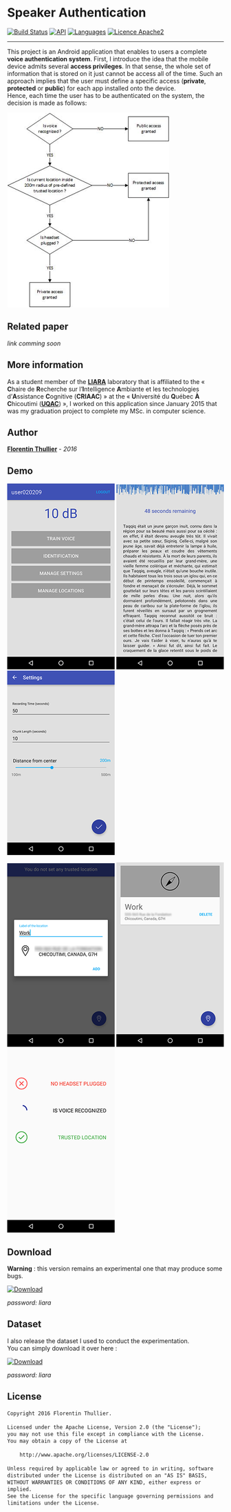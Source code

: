 # Speaker Authentication

[![Build Status](https://api.travis-ci.org/FlorentinTh/SpeakerAuthentication.svg?branch=master)](https://travis-ci.org/FlorentinTh/SpeakerAuthentication)
[![API](https://img.shields.io/badge/API-14%2B-orange.svg)](https://source.android.com/source/build-numbers.html)
[![Languages](https://img.shields.io/badge/languages-Fr%20%26%20En-orange.svg)]()
[![Licence Apache2](https://img.shields.io/hexpm/l/plug.svg)](http://www.apache.org/licenses/LICENSE-2.0)

---

This project is an Android application that enables to users a complete **voice authentication system**. First, I introduce the idea that the mobile device admits several **access privileges**. In that sense, the whole set of information that is stored on it just cannot be access all of the time. Such an approach implies that the user must define a specific access (**private**, **protected** or **public**) for each app installed onto the device. <br> Hence, each time the user has to be authenticated on the system, the decision is made as follows: 

<img src="https://raw.githubusercontent.com/FlorentinTh/SpeakerAuthentication/master/art/decision.jpg"/>

Related paper
---
_link comming soon_

More information
---
As a student member of the **[LIARA](http://liara.uqac.ca/)** laboratory that is affiliated to the « **C**haire de **R**echerche sur l’**I**ntelligence **A**mbiante et les technologies d’**A**ssistance **C**ognitive (**CRIAAC**) » at the « **U**niversité du **Q**uébec **À** **C**hicoutimi (**[UQAC](http://www.uqac.ca/)**) », I worked on this application since January 2015 that was my graduation project to complete my MSc. in computer science. 

Author
---
**[Florentin Thullier](https://github.com/florentinth)** - _2016_

Demo
---
<img src="https://raw.githubusercontent.com/FlorentinTh/SpeakerAuthentication/master/art/01.png"/> <img src="https://raw.githubusercontent.com/FlorentinTh/SpeakerAuthentication/master/art/02.png"/> <img src="https://raw.githubusercontent.com/FlorentinTh/SpeakerAuthentication/master/art/03.png"/>

<img src="https://raw.githubusercontent.com/FlorentinTh/SpeakerAuthentication/master/art/04.png"/> <img src="https://raw.githubusercontent.com/FlorentinTh/SpeakerAuthentication/master/art/05.png"/> <img src="https://raw.githubusercontent.com/FlorentinTh/SpeakerAuthentication/master/art/06.png"/>

Download
---
**Warning** : this version remains an experimental one that may produce some bugs.

[![Download](https://img.shields.io/badge/nightly-1.0-green.svg)](https://mega.nz/#!e0QUlDiR!phpPLlyCQGoDVMjCCwHwXvXqwTGNFkWEn9hMDD_3TgI)

_password: liara_

Dataset
---
I also release the dataset I used to conduct the experimentation. <br> You can simply download it over here :

[![Download](https://img.shields.io/badge/download-17KB-green.svg)](https://mega.nz/#!zhxmWSgY!bT4VD71kqWCadP9JTyFeTVp41054PrX176BMmPdkPPg)

_password: liara_

License
---
    Copyright 2016 Florentin Thullier.

    Licensed under the Apache License, Version 2.0 (the "License");
    you may not use this file except in compliance with the License.
    You may obtain a copy of the License at

        http://www.apache.org/licenses/LICENSE-2.0

    Unless required by applicable law or agreed to in writing, software
    distributed under the License is distributed on an "AS IS" BASIS,
    WITHOUT WARRANTIES OR CONDITIONS OF ANY KIND, either express or implied.
    See the License for the specific language governing permissions and
    limitations under the License.
